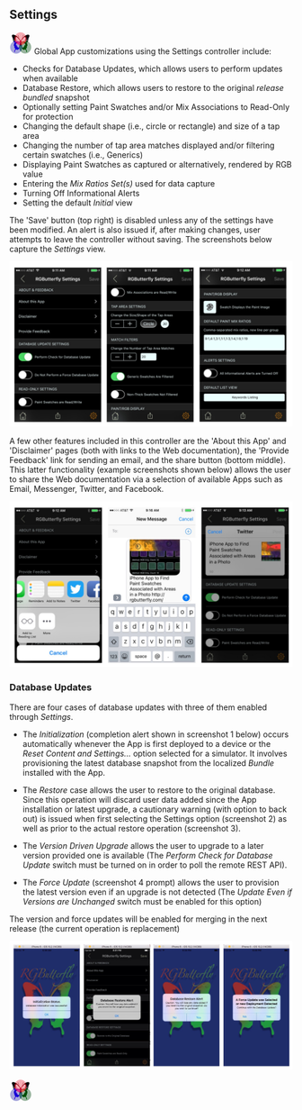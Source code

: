 ## Settings
 
[![RGButterfly Logo](images/RGButterfly_Logo.png)](https://spineo.github.io/RGButterflyDocs/) Global App customizations using the Settings controller include:

* Checks for Database Updates, which allows users to perform updates when available
* Database Restore, which allows users to restore to the original _release bundled_ snapshot
* Optionally setting Paint Swatches and/or Mix Associations to Read-Only for protection
* Changing the default shape (i.e., circle or rectangle) and size of a tap area
* Changing the number of tap area matches displayed and/or filtering certain swatches (i.e., Generics)
* Displaying Paint Swatches as captured or alternatively, rendered by RGB value
* Entering the _Mix Ratios Set(s)_ used for data capture
* Turning Off Informational Alerts
* Setting the default _Initial_ view

The 'Save' button (top right) is disabled unless any of the settings have been modified. An alert is also issued if, after making changes, user attempts to leave the controller without saving. The screenshots below capture the _Settings_ view.

![Settings](images/Settings.jpg)

A few other features included in this controller are the 'About this App' and 'Disclaimer' pages (both with links to the Web documentation), the 'Provide Feedback' link for sending an email, and the share button (bottom middle). This latter functionality (example screenshots shown below) allows the user to share the Web documentation via a selection of available Apps such as Email, Messenger, Twitter, and Facebook.

![Share](images/Share.jpg)

### Database Updates

There are four cases of database updates with three of them enabled through _Settings_.

* The _Initialization_ (completion alert shown in screenshot 1 below) occurs automatically whenever the App is first deployed to a device or the _Reset Content and Settings..._ option selected for a simulator. It involves provisioning the latest database snapshot from the localized _Bundle_ installed with the App.

* The _Restore_ case allows the user to restore to the original database. Since this operation will discard user data added since the App installation or latest upgrade, a cautionary warning (with option to back out) is issued when first selecting the Settings option (screenshot 2) as well as prior to the actual restore operation (screenshot 3).

 * The _Version Driven Upgrade_ allows the user to upgrade to a later version provided one is available (The _Perform Check for Database Update_ switch must be turned on in order to poll the remote REST API).
 
 * The _Force Update_ (screenshot 4 prompt) allows the user to provision the latest version even if an upgrade is not detected (The _Update Even if Versions are Unchanged_ switch must be enabled for this option)
 
 The version and force updates will be enabled for merging in the next release (the current operation is replacement) 


![Database Updates](images/DatabaseUpdates.jpg)

[![RGButterfly Logo](images/RGButterfly_Logo.png)](https://spineo.github.io/RGButterflyDocs/)

